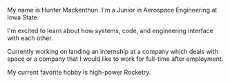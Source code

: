 My name is Hunter Mackenthun. I'm a Junior in Aerospace Engineering at Iowa State.

I'm excited to learn about how systems, code, and engineering interface with each other.

Currently working on landing an internship at a company which deals with space or a company that I would like to work for full-time after employment.

My current favorite hobby is high-power Rocketry.
